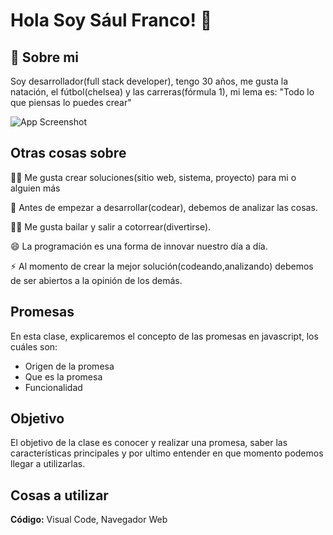 
# Hola Soy Sául Franco! 👋


## 🚀 Sobre mi
Soy desarrollador(full stack developer), tengo 30 años, me gusta la natación, el fútbol(chelsea) y las carreras(fórmula 1), mi lema es: "Todo lo que piensas lo puedes crear"


![App Screenshot](https://scontent.fmex28-1.fna.fbcdn.net/v/t39.30808-6/279040160_5102972553121315_5031901256568298490_n.jpg?_nc_cat=106&ccb=1-7&_nc_sid=174925&_nc_eui2=AeHhiqUkb6JXPrVigYZNymqZHdbWwuccHKUd1tbC5xwcpfr9VkMqmHRSDlOXE_a80oh9A1Knvq7XuSAL7Y5YPKzS&_nc_ohc=zIX_cE0EHPEAX-ipjMS&_nc_ht=scontent.fmex28-1.fna&oh=00_AfC1g8bPTgurIv6f_fcD8NrdgTn3nhz4dnj8X_wz-B4cng&oe=6409CB7D)


## Otras cosas sobre 
👩‍💻 Me gusta crear soluciones(sitio web, sistema, proyecto) para mi o alguien más

🧠 Antes de empezar a desarrollar(codear), debemos de analizar las cosas.

👯‍♀️ Me gusta bailar y salir a cotorrear(divertirse).

😄 La programación es una forma de innovar nuestro día a día.

⚡️ Al momento de crear la mejor solución(codeando,analizando) debemos de ser abiertos a la opinión de los demás.


## Promesas

En esta clase, explicaremos el concepto de las promesas en javascript, los cuáles son:

- Origen de la promesa
- Que es la promesa
- Funcionalidad

## Objetivo

El objetivo de la clase es conocer y realizar una promesa, saber las características principales y por ultimo entender en que momento podemos llegar a utilizarlas.


## Cosas a utilizar

**Código:** Visual Code, Navegador Web




